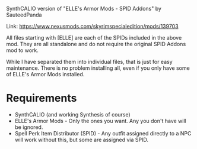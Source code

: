 SynthCALIO version of "ELLE's Armor Mods - SPID Addons" by SauteedPanda

Link: https://www.nexusmods.com/skyrimspecialedition/mods/139703

All files starting with [ELLE] are each of the SPIDs included in the above mod. They are all standalone and do not require the original SPID Addons mod to work.

While I have separated them into individual files, that is just for easy maintenance. There is no problem installing all, even if you only have some of ELLE's Armor Mods installed.

# Requirements
- SynthCALIO (and working Synthesis of course)
- ELLE's Armor Mods - Only the ones you want. Any you don't have will be ignored.
- Spell Perk Item Distributor (SPID) - Any outfit assigned directly to a NPC will work without this, but some are assigned via SPID.